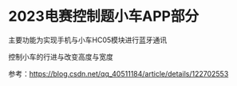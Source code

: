# 2023电赛控制题小车APP部分

主要功能为实现手机与小车HC05模块进行蓝牙通讯

控制小车的行进与改变高度与宽度

参考：https://blog.csdn.net/qq_40511184/article/details/122702553
